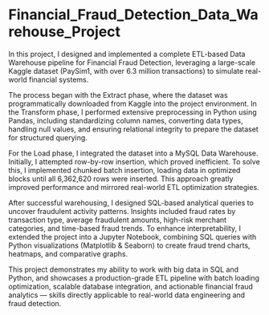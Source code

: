# Financial_Fraud_Detection_Data_Warehouse_Project

In this project, I designed and implemented a complete ETL-based Data Warehouse pipeline for Financial Fraud Detection, leveraging a large-scale Kaggle dataset (PaySim1, with over 6.3 million transactions) to simulate real-world financial systems.

The process began with the Extract phase, where the dataset was programmatically downloaded from Kaggle into the project environment. In the Transform phase, I performed extensive preprocessing in Python using Pandas, including standardizing column names, converting data types, handling null values, and ensuring relational integrity to prepare the dataset for structured querying.

For the Load phase, I integrated the dataset into a MySQL Data Warehouse. Initially, I attempted row-by-row insertion, which proved inefficient. To solve this, I implemented chunked batch insertion, loading data in optimized blocks until all 6,362,620 rows were inserted. This approach greatly improved performance and mirrored real-world ETL optimization strategies.

After successful warehousing, I designed SQL-based analytical queries to uncover fraudulent activity patterns. Insights included fraud rates by transaction type, average fraudulent amounts, high-risk merchant categories, and time-based fraud trends. To enhance interpretability, I extended the project into a Jupyter Notebook, combining SQL queries with Python visualizations (Matplotlib & Seaborn) to create fraud trend charts, heatmaps, and comparative graphs.

This project demonstrates my ability to work with big data in SQL and Python, and showcases a production-grade ETL pipeline with batch loading optimization, scalable database integration, and actionable financial fraud analytics — skills directly applicable to real-world data engineering and fraud detection.
